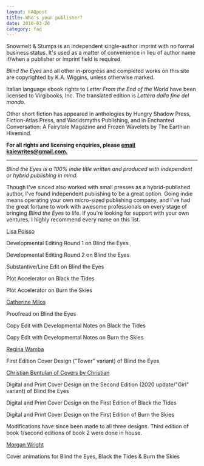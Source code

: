 ```yaml
---
layout: FAQpost
title: Who's your publisher?
date: 2018-03-20
category: faq
---
```


Snowmelt & Stumps is an independent single-author imprint with no formal business status. It's used as a matter of convenience in lieu of author name if/when a publisher or imprint field is required.

*Blind the Eyes* and all other in-progress and completed works on this site are copyrighted by K.A. Wiggins, unless otherwise marked.

Italian language ebook rights to *Letter From the End of the World* have been licensed to Virgibooks, Inc. The translated edition is *Lettera dalla fine del mondo*.

Other short fiction has appeared in anthologies by Hungry Shadow Press, Fiction-Atlas Press, and Worldsmyths Publishing, and in Enchanted Conversation: A Fairytale Magazine and Frozen Wavelets by The Earthian Hivemind.

**For all rights and licensing enquiries, please [email kaiewrites@gmail.com.](mailto:kaiewrites@gmail.com)**

***

*Blind the Eyes is a 100% indie title written and produced with independent or hybrid publishing in mind.*

Though I've sinced also worked with small presses as a hybrid-published author, I've found independent publishing to be a great option. Going indie means operating your own micro-sized publishing company, and I've had the great fortune to work with awesome professionals on every stage of bringing *Blind the Eyes* to life. If you're looking for support with your own ventures, I highly recommend every name on this list.

[Lisa Poisso](https://www.lisapoisso.com)

Developmental Editing Round 1 on Blind the Eyes

Developmental Editing Round 2 on Blind the Eyes

Substantive/Line Edit on Blind the Eyes

Plot Accelerator on Black the Tides

Plot Accelerator on Burn the Skies

[Catherine Milos](https://alchemy.catherinemilos.com/)

Proofread on Blind the Eyes

Copy Edit with Developmental Notes on Black the Tides

Copy Edit with Developmental Notes on Burn the Skies

[Regina Wamba](https://reginawamba.com/)

First Edition Cover Design ("Tower" variant) of Blind the Eyes

[Christian Bentulan of Covers by Christian](https://coversbychristian.com/)

Digital and Print Cover Design on the Second Edition (2020 update/"Girl" variant) of Blind the Eyes

Digital and Print Cover Design on the First Edition of Black the Tides

Digital and Print Cover Design on the First Edition of Burn the Skies

Modifications have since been made to all three designs. Third edition of book 1/second editions of book 2 were done in house.

[Morgan Wright](https://www.morganwrightbooks.com/morgan-wright-book-cover-animations)

Cover animations for Blind the Eyes, Black the Tides & Burn the Skies
